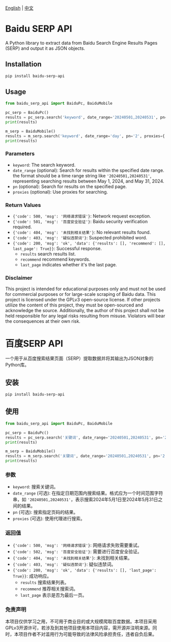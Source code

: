 [English](#baidu-serp-api) | [中文](#百度SERP-API)

# Baidu SERP API

A Python library to extract data from Baidu Search Engine Results Pages (SERP) and output it as JSON objects.

## Installation

```bash
pip install baidu-serp-api
```

## Usage

```python
from baidu_serp_api import BaiduPc, BaiduMobile

pc_serp = BaiduPc()
results = pc_serp.search('keyword', date_range='20240501,20240531', pn='2', proxies={'http': 'http://your-proxy-server:port'})
print(results)

m_serp = BaiduMobile()
results = m_serp.search('keyword', date_range='day', pn='2', proxies={'http': 'http://your-proxy-server:port'})
print(results)
```

### Parameters

- `keyword`: The search keyword.
- `date_range` (optional): Search for results within the specified date range. the format should be a time range string like `'20240501,20240531'`, representing searching results between May 1, 2024, and May 31, 2024. 
- `pn` (optional): Search for results on the specified page.
- `proxies` (optional): Use proxies for searching.

### Return Values

- `{'code': 500, 'msg': '网络请求错误'}`: Network request exception.
- `{'code': 501, 'msg': '百度安全验证'}`: Baidu security verification required.
- `{'code': 404, 'msg': '未找到相关结果'}`: No relevant results found.
- `{'code': 403, 'msg': '疑似违禁词'}`: Suspected prohibited word.
- `{'code': 200, 'msg': 'ok', 'data': {'results': [], 'recommend': [], last_page': True}}`: Successful response. 
    - `results` search results list.
    - `recommend` recommend keywords.
    - `last_page` indicates whether it's the last page.

### Disclaimer
This project is intended for educational purposes only and must not be used for commercial purposes or for large-scale scraping of Baidu data. This project is licensed under the GPLv3 open-source license. If other projects utilize the content of this project, they must be open-sourced and acknowledge the source. Additionally, the author of this project shall not be held responsible for any legal risks resulting from misuse. Violators will bear the consequences at their own risk.



# 百度SERP API

一个用于从百度搜索结果页面（SERP）提取数据并将其输出为JSON对象的Python库。

## 安装

```bash
pip install baidu-serp-api
```

## 使用

```python
from baidu_serp_api import BaiduPc, BaiduMobile

pc_serp = BaiduPc()
results = pc_serp.search('关键词', date_range='20240501,20240531', pn='2', proxies={'http': 'http://你的代理服务器:端口'})
print(results)

m_serp = BaiduMobile()
results = m_serp.search('关键词', date_range='20240501,20240531', pn='2', proxies={'http': 'http://你的代理服务器:端口'})
print(results)
```

### 参数

- `keyword`: 搜索关键词。
- `date_range` (可选): 在指定日期范围内搜索结果。格式应为一个时间范围字符串，如 `'20240501,20240531'`，表示搜索2024年5月1日至2024年5月31日之间的结果。
- `pn` (可选): 搜索指定页码的结果。
- `proxies` (可选): 使用代理进行搜索。

### 返回值

- `{'code': 500, 'msg': '网络请求错误'}`: 网络请求失败需要重试。
- `{'code': 502, 'msg': '百度安全验证'}`: 需要进行百度安全验证。
- `{'code': 404, 'msg': '未找到相关结果'}`: 未找到相关结果。
- `{'code': 403, 'msg': '疑似违禁词'}`: 疑似违禁词。
- `{'code': 200, 'msg': 'ok', 'data': {'results': [], 'last_page': True}}`: 成功响应。
    - `results` 搜索结果列表。
    - `recommend` 推荐相关搜索词。
    - `last_page` 表示是否为最后一页。

### 免责声明

本项目仅供学习之用，不可用于商业目的或大规模爬取百度数据。本项目采用GPLv3开源许可，若涉及到其他项目使用本项目内容，需开源并注明来源。同时，本项目作者不对滥用行为可能导致的法律风险承担责任，违者自负后果。
